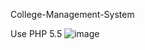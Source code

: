 College-Management-System

Use PHP 5.5
![image](https://user-images.githubusercontent.com/63274211/142034121-5c835c0e-8dd8-49ed-91df-78dadbb01ac2.png)
